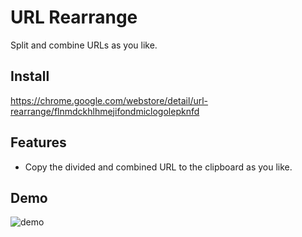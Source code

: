 # URL Rearrange
Split and combine URLs as you like.

## Install
https://chrome.google.com/webstore/detail/url-rearrange/flnmdckhlhmejifondmiclogolepknfd

## Features
- Copy the divided and combined URL to the clipboard as you like.

## Demo
![demo](https://github.com/iwtn/url_rearrange/blob/master/screenshot.png)
